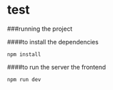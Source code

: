 # test

###running the project

####to install the dependencies
```
npm install

```
####to run the server the frontend

```
npm run dev
```
